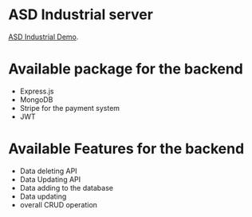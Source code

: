 # ASD Industrial server

[ASD Industrial Demo](https://asd-industrial.web.app/).




# Available package for the backend

- Express.js
- MongoDB
- Stripe for the payment system
- JWT

# Available Features for the backend

- Data deleting API
- Data Updating API
- Data adding to the database
- Data updating 
- overall CRUD operation